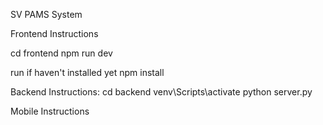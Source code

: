 SV PAMS System

Frontend Instructions

cd frontend
npm run dev

run if haven't installed yet
npm install

Backend Instructions:
cd backend
venv\Scripts\activate
python server.py 


Mobile Instructions